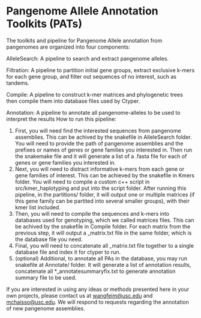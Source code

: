 # Pangenome Allele Annotation Toolkits (PATs)
The toolkits and pipeline for Pangenome Allele annotation from pangenomes are organized into four components:

AlleleSearch: A pipeline to search and extract pangenome alleles.

Filtration: A pipeline to partition initial gene groups, extract exclusive k-mers for each gene group, and filter out sequences of no interest, such as tandems.

Compile: A pipeline to construct k-mer matrices and phylogenetic trees then compile them into database files used by Ctyper.

Annotation: A pipeline to annotate all pangenome-alleles to be used to interpret the results
How to run this pipeline:

1. First, you will need find the interested sequences from pangenome assemblies. This can be achived by the snakefile in AlleleSearch folder. You will need to provide the path of pangenome assemblies and the prefixes or names of genes or gene families you interested in. Then run the snakemake file and it will generate a list of a .fasta file for each of genes or gene families you interested in. 
2. Next, you will need to distract informative k-mers from each gene or gene families of interest. This can be achieved by the snakefile in Kmers folder. You will need to compile a custom c++ script in src/kmer_haplotyping and put into the script folder. After running this pipeline, in the partitions/ folder, it will output one or multiple matrices (if this gene family can be partited into several smaller groups), with their kmer list included.
3. Then, you will need to compile the sequences and k-mers into databases used for genotyping, which we called matrices files. This can be achived by the snakefile in Compile folder. For each matrix from the previous step, it will output a _matrix.txt file in the same folder, which is the database file you need.
4. Final, you will need to concatenate all  _matrix.txt file together to a single database file and index it for ctyper to run. 
5. (optional) Additional, to annotate all PAs in the database, you may run snakefile at Annotate/ folder. It will generate a list of annotation results, concatenate all *_annotatesummaryfix.txt to generate annotation summary file to be used.


If you are interested in using any ideas or methods presented here in your own projects, please contact us at wangfeim@usc.edu and mchaisso@usc.edu. We will respond to requests regarding the annotation of new pangenome assemblies.
